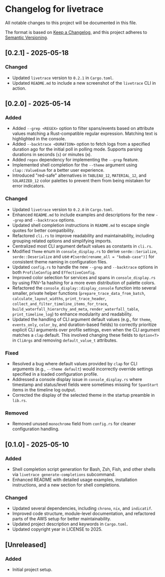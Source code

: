 # Changelog for livetrace

All notable changes to this project will be documented in this file.

The format is based on [Keep a Changelog](https://keepachangelog.com/en/1.0.0/),
and this project adheres to [Semantic Versioning](https://semver.org/spec/v2.0.0.html).

## [0.2.1] - 2025-05-18

### Changed
- Updated `livetrace` version to `0.2.1` in `Cargo.toml`.
- Updated `README.md` to include a new screenshot of the `livetrace` CLI in action.

## [0.2.0] - 2025-05-14

### Added
- Added `--grep <REGEX>` option to filter spans/events based on attribute values matching a Rust-compatible regular expression. Matching text is highlighted in the console.
- Added `--backtrace <DURATION>` option to fetch logs from a specified duration ago for the initial poll in polling mode. Supports parsing durations in seconds (`s`) or minutes (`m`).
- Added `regex` dependency for implementing the `--grep` feature.
- Implemented shell completion for the `--theme` argument using `clap::ValueEnum` for a better user experience.
- Introduced "red-safe" alternatives in `TABLEAU_12`, `MATERIAL_12`, and `SOLARIZED_12` color palettes to prevent them from being mistaken for error indicators.
### Changed
- Updated `livetrace` version to `0.2.0` in `Cargo.toml`.
- Enhanced `README.md` to include examples and descriptions for the new `--grep` and `--backtrace` options.
- Updated shell completion instructions in `README.md` to escape single quotes for better compatibility.
- Refactored `cli.rs` to improve readability and maintainability, including grouping related options and simplifying imports.
- Centralized most CLI argument default values as constants in `cli.rs`.
- Modified `Theme` enum in `console_display.rs` to derive `serde::Serialize`, `serde::Deserialize` and use `#[serde(rename_all = "kebab-case")]` for consistent theme naming in configuration files.
- Updated `config.rs` to handle the new `--grep` and `--backtrace` options in both `ProfileConfig` and `EffectiveConfig`.
- Improved color selection for services and spans in `console_display.rs` by using FNV-1a hashing for a more even distribution of palette colors.
- Refactored the `console_display::display_console` function into several smaller, private helper functions (`prepare_trace_data_from_batch`, `calculate_layout_widths`, `print_trace_header`, `collect_and_filter_timeline_items_for_trace`, `build_waterfall_hierarchy_and_meta`, `render_waterfall_table`, `print_timeline_log`) to enhance modularity and readability.
- Updated the handling of CLI argument default values (e.g., for `theme`, `events_only`, `color_by`, and duration-based fields) to correctly prioritize explicit CLI arguments over profile settings, even when the CLI argument matches a `clap` default. This involved changing these fields to `Option<T>` in `CliArgs` and removing `default_value_t` attributes.

### Fixed
- Resolved a bug where default values provided by `clap` for CLI arguments (e.g., `--theme default`) would incorrectly override settings specified in a loaded configuration profile.
- Addressed a console display issue in `console_display.rs` where timestamp and status/level fields were sometimes missing for `SpanStart` items in the timeline log output.
- Corrected the display of the selected theme in the startup preamble in `lib.rs`.

### Removed
- Removed unused `monochrome` field from `config.rs` for cleaner configuration handling.

## [0.1.0] - 2025-05-10

### Added
- Shell completion script generation for Bash, Zsh, Fish, and other shells via `livetrace generate-completions` subcommand.
- Enhanced README with detailed usage examples, installation instructions, and a new section for shell completions.

### Changed
- Updated several dependencies, including `chrono`, `nix`, and `indicatif`.
- Improved code structure, module-level documentation, and refactored parts of the AWS setup for better maintainability.
- Updated project description and keywords in `Cargo.toml`.
- Updated copyright year in LICENSE to 2025.

## [Unreleased]

### Added
- Initial project setup.
